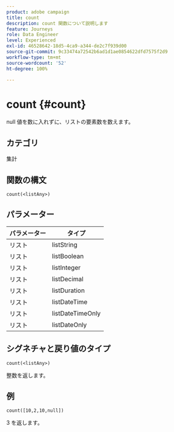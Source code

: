 ```yaml
---
product: adobe campaign
title: count
description: count 関数について説明します
feature: Journeys
role: Data Engineer
level: Experienced
exl-id: 46528642-18d5-4ca9-a344-de2c7f939d00
source-git-commit: 9c33474a72542b6ad1d1ae0854622dfd7575f2d9
workflow-type: tm+mt
source-wordcount: '52'
ht-degree: 100%

---
```


# count {#count}

null 値を数に入れずに、リストの要素数を数えます。

## カテゴリ

集計

## 関数の構文

`count(<listAny>)`

## パラメーター

| パラメーター | タイプ |
|-----------|------------------|
| リスト | listString |
| リスト | listBoolean |
| リスト | listInteger |
| リスト | listDecimal |
| リスト | listDuration |
| リスト | listDateTime |
| リスト | listDateTimeOnly |
| リスト | listDateOnly |

## シグネチャと戻り値のタイプ

`count(<listAny>)`

整数を返します。

## 例

`count([10,2,10,null])`

3 を返します。

